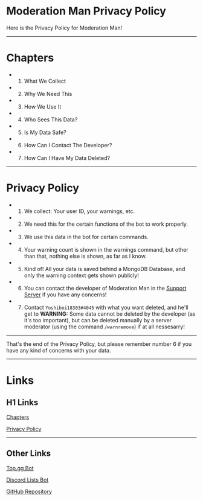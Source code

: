 # Moderation Man Privacy Policy
Here is the Privacy Policy for Moderation Man!

---

# Chapters

- 1. What We Collect
- 2. Why We Need This
- 3. How We Use It
- 4. Who Sees This Data?
- 5. Is My Data Safe?
- 6. How Can I Contact The Developer?
- 7. How Can I Have My Data Deleted?

---

# Privacy Policy

- 1. We collect: Your user ID, your warnings, etc.
- 2. We need this for the certain functions of the bot to work properly.
- 3. We use this data in the bot for certain commands.
- 4. Your warning count is shown in the warnings command, but other than that, nothing else is shown, as far as I know.
- 5. Kind of! All your data is saved behind a MongoDB Database, and only the warning context gets shown publicly!
- 6. You can contact the developer of Moderation Man in the [Support Server](https://discord.gg/nv4pyCXBnr) if you have any concerns!
- 7. Contact `Yoshiboi18303#4045` with what you want deleted, and he'll get to  **WARNING:** Some data cannot be deleted by the developer (as it's too important), but can be deleted manually by a server moderator (using the command `/warnremove`) if at all nessesarry!

---

That's the end of the Privacy Policy, but please remember number 6 if you have any kind of concerns with your data.

---

# Links

## H1 Links
[Chapters](#chapters)

[Privacy Policy](#privacy-policy)

---

## Other Links
[Top.gg Bot](https://top.gg/bot/891070722074611742)

[Discord Lists Bot](https://discordlists100.xyz/bot/891070722074611742)

[GitHub Repository](https://github.com/Yoshiboi18303/Moderation-Man)